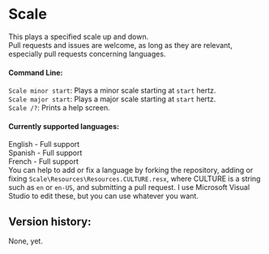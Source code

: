 # Scale
This plays a specified scale up and down.  
Pull requests and issues are welcome, as long as they are relevant, especially pull requests concerning languages.
#### Command Line:
`Scale minor start`: Plays a minor scale starting at `start` hertz.  
`Scale major start`: Plays a major scale starting at `start` hertz.  
`Scale /?`: Prints a help screen.
#### Currently supported languages:
English - Full support  
Spanish - Full support  
French - Full support  
You can help to add or fix a language by forking the repository, adding or fixing `Scale\Resources\Resources.CULTURE.resx`, where CULTURE is a string such as `en` or `en-US`, and submitting a pull request.  I use Microsoft Visual Studio to edit these, but you can use whatever you want.  
## Version history:
None, yet.
